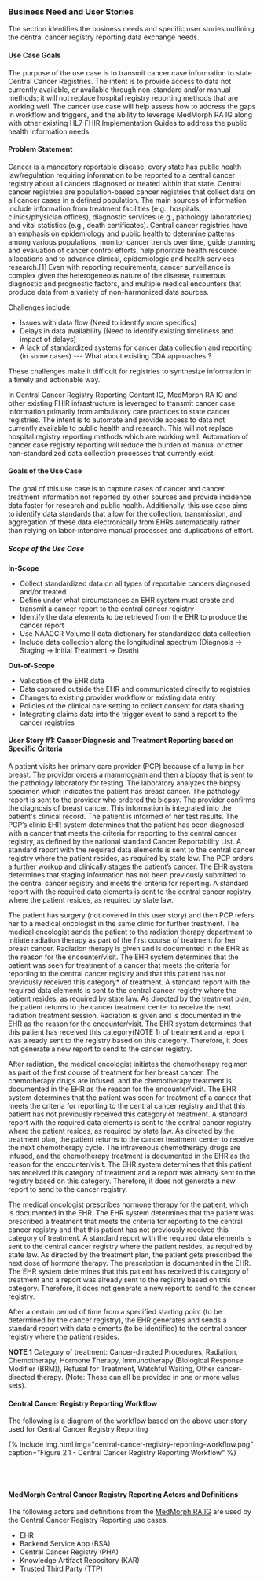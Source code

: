 ### Business Need and User Stories
The section identifies the business needs and specific user stories outlining the central cancer registry reporting data exchange needs.

#### Use Case Goals
The purpose of the use case is to transmit cancer case information to state Central Cancer Registries. The intent is to provide access to data not currently available, or available through non-standard and/or manual methods; it will not replace hospital registry reporting methods that are working well. The cancer use case will help assess how to address the gaps in workflow and triggers, and the ability to leverage MedMorph RA IG along with other existing HL7 FHIR Implementation Guides to address the public health information needs.

#### Problem Statement
Cancer is a mandatory reportable disease; every state has public health law/regulation requiring information to be reported to a central cancer registry about all cancers diagnosed or treated within that state. Central cancer registries are population-based cancer registries that collect data on all cancer cases in a defined population.  The main sources of information include information from treatment facilities (e.g., hospitals, clinics/physician offices), diagnostic services (e.g., pathology laboratories) and vital statistics (e.g., death certificates). Central cancer registries have an emphasis on epidemiology and public health to determine patterns among various populations, monitor cancer trends over time, guide planning and evaluation of cancer control efforts, help prioritize health resource allocations and to advance clinical, epidemiologic and health services research.[1]  Even with reporting requirements, cancer surveillance is complex given the heterogeneous nature of the disease, numerous diagnostic and prognostic factors, and multiple medical encounters that produce data from a variety of non-harmonized data sources.

Challenges include:
* Issues with data flow (Need to identify more specifics)
* Delays in data availability (Need to identify existing timeliness and impact of delays)
* A lack of standardized systems for cancer data collection and reporting (in some cases) --- What about existing CDA approaches ? 


These challenges make it difficult for registries to synthesize information in a timely and actionable way.

In Central Cancer Registry Reporting Content IG, MedMorph RA IG and other existing FHIR infrastructure is leveraged to transmit cancer case information primarily from ambulatory care practices to state cancer registries. The intent is to automate and provide access to data not currently available to public health and research. This will not replace hospital registry reporting methods which are working well. Automation of cancer case registry reporting will reduce the burden of manual or other non-standardized data collection processes that currently exist.

#### Goals of the Use Case
The goal of this use case is to capture cases of cancer and cancer treatment information not reported by other sources and provide incidence data faster for research and public health. Additionally, this use case aims to identify data standards that allow for the collection, transmission, and aggregation of these data electronically from EHRs automatically rather than relying on labor-intensive manual processes and duplications of effort.

##### Scope of the Use Case

**In-Scope**

* Collect standardized data on all types of reportable cancers diagnosed and/or treated
* Define under what circumstances an EHR system must create and transmit a cancer report to the central cancer registry
* Identify the data elements to be retrieved from the EHR to produce the cancer report
* Use NAACCR Volume II data dictionary for standardized data collection
* Include data collection along the longitudinal spectrum (Diagnosis -> Staging -> Initial Treatment -> Death)

**Out-of-Scope**

* Validation of the EHR data
* Data captured outside the EHR and communicated directly to registries
* Changes to existing provider workflow or existing data entry
* Policies of the clinical care setting to collect consent for data sharing
* Integrating claims data into the trigger event to send a report to the cancer registries

 
#### **User Story #1: Cancer Diagnosis and Treatment Reporting based on Specific Criteria** 
A patient visits her primary care provider (PCP) because of a lump in her breast. The provider orders a mammogram and then a biopsy that is sent to the pathology laboratory for testing. The laboratory analyzes the biopsy specimen which indicates the patient has breast cancer. The pathology report is sent to the provider who ordered the biopsy. The provider confirms the diagnosis of breast cancer. This information is integrated into the patient's clinical record. The patient is informed of her test results. The PCP’s clinic EHR system determines that the patient has been diagnosed with a cancer that meets the criteria for reporting to the central cancer registry, as defined by the national standard Cancer Reportability List. A standard report with the required data elements is sent to the central cancer registry where the patient resides, as required by state law. The PCP orders a further workup and clinically stages the patient’s cancer. The EHR system determines that staging information has not been previously submitted to the central cancer registry and meets the criteria for reporting. A standard report with the required data elements is sent to the central cancer registry where the patient resides, as required by state law.

The patient has surgery (not covered in this user story) and then PCP refers her to a medical oncologist in the same clinic for further treatment. The medical oncologist sends the patient to the radiation therapy department to initiate radiation therapy as part of the first course of treatment for her breast cancer. Radiation therapy is given and is documented in the EHR as the reason for the encounter/visit. The EHR system determines that the patient was seen for treatment of a cancer that meets the criteria for reporting to the central cancer registry and that this patient has not previously received this category* of treatment. A standard report with the required data elements is sent to the central cancer registry where the patient resides, as required by state law. As directed by the treatment plan, the patient returns to the cancer treatment center to receive the next radiation treatment session. Radiation is given and is documented in the EHR as the reason for the encounter/visit. The EHR system determines that this patient has received this category(NOTE 1) of treatment and a report was already sent to the registry based on this category. Therefore, it does not generate a new report to send to the cancer registry.

After radiation, the medical oncologist initiates the chemotherapy regimen as part of the first course of treatment for her breast cancer. The chemotherapy drugs are infused, and the chemotherapy treatment is documented in the EHR as the reason for the encounter/visit. The EHR system determines that the patient was seen for treatment of a cancer that meets the criteria for reporting to the central cancer registry and that this patient has not previously received this category of treatment. A standard report with the required data elements is sent to the central cancer registry where the patient resides, as required by state law. As directed by the treatment plan, the patient returns to the cancer treatment center to receive the next chemotherapy cycle. The intravenous chemotherapy drugs are infused, and the chemotherapy treatment is documented in the EHR as the reason for the encounter/visit. The EHR system determines that this patient has received this category of treatment and a report was already sent to the registry based on this category. Therefore, it does not generate a new report to send to the cancer registry.
 
The medical oncologist prescribes hormone therapy for the patient, which is documented in the EHR. The EHR system determines that the patient was prescribed a treatment that meets the criteria for reporting to the central cancer registry and that this patient has not previously received this category of treatment. A standard report with the required data elements is sent to the central cancer registry where the patient resides, as required by state law. As directed by the treatment plan, the patient gets prescribed the next dose of hormone therapy. The prescription is documented in the EHR. The EHR system determines that this patient has received this category of treatment and a report was already sent to the registry based on this category. Therefore, it does not generate a new report to send to the cancer registry.

After a certain period of time from a specified starting point (to be determined by the cancer registry), the EHR generates and sends a standard report with data elements (to be identified) to the central cancer registry where the patient resides.

**NOTE 1** Category of treatment: Cancer-directed Procedures, Radiation, Chemotherapy, Hormone Therapy, Immunotherapy (Biological Response Modifier (BRM)), Refusal for Treatment, Watchful Waiting, Other cancer-directed therapy. (Note: These can all be provided in one or more value sets).
 

#### Central Cancer Registry Reporting Workflow 

The following is a diagram of the workflow based on the above user story used for Central Cancer Registry Reporting


{% include img.html img="central-cancer-registry-reporting-workflow.png" caption="Figure 2.1 - Central Cancer Registry Reporting Workflow" %}

<br/>


<br/>


#### MedMorph Central Cancer Registry Reporting Actors and Definitions

The following actors and definitions from the [MedMorph RA IG]({{site.data.fhir.ver.medmorphIg}}/usecases.html#medmorph-actors-and-definitions) are used by the Central Cancer Registry Reporting use cases. 

* EHR 
* Backend Service App (BSA)
* Central Cancer Registry (PHA)
* Knowledge Artifact Repository (KAR)
* Trusted Third Party (TTP)
